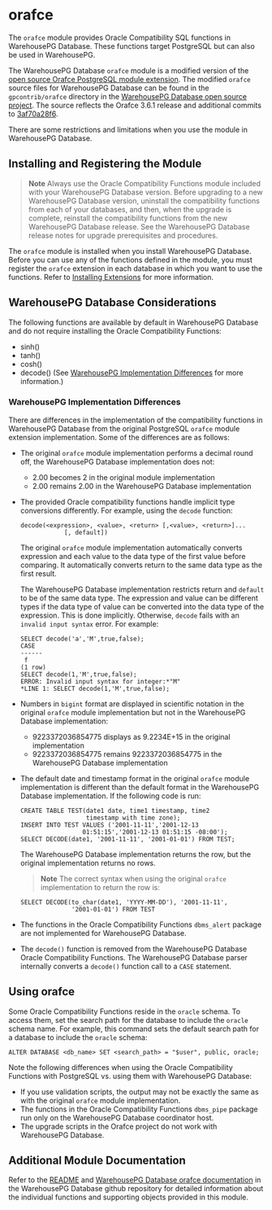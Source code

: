 # orafce 

The `orafce` module provides Oracle Compatibility SQL functions in WarehousePG Database. These functions target PostgreSQL but can also be used in WarehousePG.

The WarehousePG Database `orafce` module is a modified version of the [open source Orafce PostgreSQL module extension](https://github.com/orafce/orafce). The modified `orafce` source files for WarehousePG Database can be found in the `gpcontrib/orafce` directory in the [WarehousePG Database open source project](https://github.com/greenplum-db/gpdb). The source reflects the Orafce 3.6.1 release and additional commits to [3af70a28f6](https://github.com/orafce/orafce/tree/3af70a28f6ab81f43c990fb5661df99a37328b8a).

There are some restrictions and limitations when you use the module in WarehousePG Database.

## <a id="topic_reg"></a>Installing and Registering the Module 

> **Note** Always use the Oracle Compatibility Functions module included with your WarehousePG Database version. Before upgrading to a new WarehousePG Database version, uninstall the compatibility functions from each of your databases, and then, when the upgrade is complete, reinstall the compatibility functions from the new WarehousePG Database release. See the WarehousePG Database release notes for upgrade prerequisites and procedures.

The `orafce` module is installed when you install WarehousePG Database. Before you can use any of the functions defined in the module, you must register the `orafce` extension in each database in which you want to use the functions. Refer to [Installing Extensions](../../install_guide/install_extensions.html) for more information.

## <a id="topic_mpp"></a>WarehousePG Database Considerations 

The following functions are available by default in WarehousePG Database and do not require installing the Oracle Compatibility Functions:

-   sinh\(\)
-   tanh\(\)
-   cosh\(\)
-   decode\(\) \(See [WarehousePG Implementation Differences](#topic3) for more information.\)

### <a id="topic3"></a>WarehousePG Implementation Differences 

There are differences in the implementation of the compatibility functions in WarehousePG Database from the original PostgreSQL `orafce` module extension implementation. Some of the differences are as follows:

-   The original `orafce` module implementation performs a decimal round off, the WarehousePG Database implementation does not:
    -   2.00 becomes 2 in the original module implementation
    -   2.00 remains 2.00 in the WarehousePG Database implementation
-   The provided Oracle compatibility functions handle implicit type conversions differently. For example, using the `decode` function:

    ```
    decode(<expression>, <value>, <return> [,<value>, <return>]...
                [, default])
    ```

    The original `orafce` module implementation automatically converts expression and each value to the data type of the first value before comparing. It automatically converts return to the same data type as the first result.

    The WarehousePG Database implementation restricts return and `default` to be of the same data type. The expression and value can be different types if the data type of value can be converted into the data type of the expression. This is done implicitly. Otherwise, `decode` fails with an `invalid input syntax` error. For example:

    ```
    SELECT decode('a','M',true,false);
    CASE
    ------
     f
    (1 row)
    SELECT decode(1,'M',true,false);
    ERROR: Invalid input syntax for integer:*"M" 
    *LINE 1: SELECT decode(1,'M',true,false);
    ```

-   Numbers in `bigint` format are displayed in scientific notation in the original `orafce` module implementation but not in the WarehousePG Database implementation:
    -   9223372036854775 displays as 9.2234E+15 in the original implementation
    -   9223372036854775 remains 9223372036854775 in the WarehousePG Database implementation
-   The default date and timestamp format in the original `orafce` module implementation is different than the default format in the WarehousePG Database implementation. If the following code is run:

    ```
    CREATE TABLE TEST(date1 date, time1 timestamp, time2 
                      timestamp with time zone);
    INSERT INTO TEST VALUES ('2001-11-11','2001-12-13 
                     01:51:15','2001-12-13 01:51:15 -08:00');
    SELECT DECODE(date1, '2001-11-11', '2001-01-01') FROM TEST;
    ```

    The WarehousePG Database implementation returns the row, but the original implementation returns no rows.

    > **Note** The correct syntax when using the original `orafce` implementation to return the row is:

    ```
    SELECT DECODE(to_char(date1, 'YYYY-MM-DD'), '2001-11-11', 
                  '2001-01-01') FROM TEST
    ```

-   The functions in the Oracle Compatibility Functions `dbms_alert` package are not implemented for WarehousePG Database.
-   The `decode()` function is removed from the WarehousePG Database Oracle Compatibility Functions. The WarehousePG Database parser internally converts a `decode()` function call to a `CASE` statement.

## <a id="topic_using"></a>Using orafce 

Some Oracle Compatibility Functions reside in the `oracle` schema. To access them, set the search path for the database to include the `oracle` schema name. For example, this command sets the default search path for a database to include the `oracle` schema:

```
ALTER DATABASE <db_name> SET <search_path> = "$user", public, oracle;
```

Note the following differences when using the Oracle Compatibility Functions with PostgreSQL vs. using them with WarehousePG Database:

-   If you use validation scripts, the output may not be exactly the same as with the original `orafce` module implementation.
-   The functions in the Oracle Compatibility Functions `dbms_pipe` package run only on the WarehousePG Database coordinator host.
-   The upgrade scripts in the Orafce project do not work with WarehousePG Database.

## <a id="topic_info"></a>Additional Module Documentation 

Refer to the [README](https://github.com/greenplum-db/gpdb/tree/main/gpcontrib/orafce/README.asciidoc) and [WarehousePG Database orafce documentation](https://github.com/greenplum-db/gpdb/tree/main/gpcontrib/orafce/doc/orafce_documentation) in the WarehousePG Database github repository for detailed information about the individual functions and supporting objects provided in this module.

